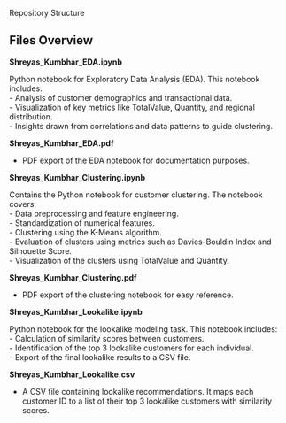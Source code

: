 Repository Structure
## Files Overview

**Shreyas_Kumbhar_EDA.ipynb**

Python notebook for Exploratory Data Analysis (EDA). This notebook includes:  
    - Analysis of customer demographics and transactional data.  
    - Visualization of key metrics like TotalValue, Quantity, and regional distribution.   
    - Insights drawn from correlations and data patterns to guide clustering.  

**Shreyas_Kumbhar_EDA.pdf**

- PDF export of the EDA notebook for documentation purposes.  


**Shreyas_Kumbhar_Clustering.ipynb**

Contains the Python notebook for customer clustering. The notebook covers:    
    - Data preprocessing and feature engineering.  
    - Standardization of numerical features.  
    - Clustering using the K-Means algorithm.  
    - Evaluation of clusters using metrics such as Davies-Bouldin Index and Silhouette Score.  
    - Visualization of the clusters using TotalValue and Quantity.  

**Shreyas_Kumbhar_Clustering.pdf**
 
- PDF export of the clustering notebook for easy reference.   


**Shreyas_Kumbhar_Lookalike.ipynb** 

Python notebook for the lookalike modeling task. This notebook includes:    
    - Calculation of similarity scores between customers.  
    - Identification of the top 3 lookalike customers for each individual.  
    - Export of the final lookalike results to a CSV file.  


**Shreyas_Kumbhar_Lookalike.csv**

- A CSV file containing lookalike recommendations. It maps each customer ID to a list of their top 3 lookalike customers with similarity scores.
